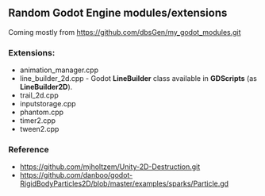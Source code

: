 ## Random Godot Engine modules/extensions

Coming mostly from  https://github.com/dbsGen/my_godot_modules.git

### Extensions:
 * animation_manager.cpp
 * line_builder_2d.cpp - Godot **LineBuilder** class available in **GDScripts** (as **LineBuilder2D**).
 * trail_2d.cpp
 * inputstorage.cpp
 * phantom.cpp
 * timer2.cpp
 * tween2.cpp

### Reference
 - https://github.com/mjholtzem/Unity-2D-Destruction.git
 - https://github.com/danboo/godot-RigidBodyParticles2D/blob/master/examples/sparks/Particle.gd
